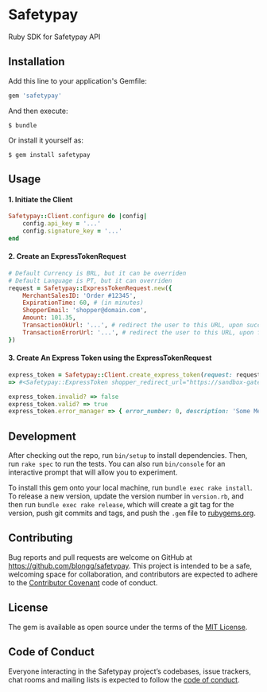 # Safetypay

Ruby SDK for Safetypay API

## Installation

Add this line to your application's Gemfile:

```ruby
gem 'safetypay'
```

And then execute:

    $ bundle

Or install it yourself as:

    $ gem install safetypay

## Usage

#### 1. Initiate the Client

```ruby
Safetypay::Client.configure do |config|
    config.api_key = '...'
    config.signature_key = '...'
end
```

#### 2. Create an ExpressTokenRequest

```ruby
# Default Currency is BRL, but it can be overriden
# Default Language is PT, but it can overriden
request = Safetypay::ExpressTokenRequest.new({
    MerchantSalesID: 'Order #12345',
    ExpirationTime: 60, # (in minutes)
    ShopperEmail: 'shopper@domain.com',
    Amount: 101.35,
    TransactionOkUrl: '...', # redirect the user to this URL, upon successful transaction
    TransactionErrorUrl: '...', # redirect the user to this URL, upon failed transaction
})
```

#### 3. Create An Express Token using the ExpressTokenRequest
```ruby
express_token = Safetypay::Client.create_express_token(request: request)
=> #<Safetypay::ExpressToken shopper_redirect_url="https://sandbox-gateway.safetypay.com/Express4/Checkout/index?TokenID=0a93f62b-f7eb-4e9c-acfb-1e41e905b97d" error_manager={:error_number=>0, :description=>"No Error"}>
```

```ruby
express_token.invalid? => false
express_token.valid? => true
express_token.error_manager => { error_number: 0, description: 'Some Message' }
```

## Development

After checking out the repo, run `bin/setup` to install dependencies. Then, run `rake spec` to run the tests. You can also run `bin/console` for an interactive prompt that will allow you to experiment.

To install this gem onto your local machine, run `bundle exec rake install`. To release a new version, update the version number in `version.rb`, and then run `bundle exec rake release`, which will create a git tag for the version, push git commits and tags, and push the `.gem` file to [rubygems.org](https://rubygems.org).

## Contributing

Bug reports and pull requests are welcome on GitHub at https://github.com/blongg/safetypay. This project is intended to be a safe, welcoming space for collaboration, and contributors are expected to adhere to the [Contributor Covenant](http://contributor-covenant.org) code of conduct.

## License

The gem is available as open source under the terms of the [MIT License](https://opensource.org/licenses/MIT).

## Code of Conduct

Everyone interacting in the Safetypay project’s codebases, issue trackers, chat rooms and mailing lists is expected to follow the [code of conduct](https://github.com/blongg/safetypay/blob/master/CODE_OF_CONDUCT.md).
